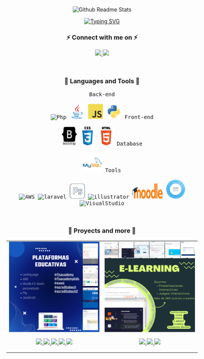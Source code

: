 <p align="center">
 <img height="300" width="900" src="https://github.com/JabyN0v310/JabyN0v310/blob/main/AlejandroNovelo_Banner.png" align="center" alt="Github Readme Stats" />
</p>
<div align=center>
       <a href="https://git.io/typing-svg"><img src="https://readme-typing-svg.demolab.com?font=VT323&size=35&duration=3500&pause=100&color=000000&center=true&vCenter=true&width=500&lines=Hi 👋+I'm+Alejandro Novelo ;Welcome+to+my+profile!;Description+of+myself%3A;Enthusiast;Chess+lover;Confident+and+responsible;Athlete;Guitar+player;Adventurous" alt="Typing SVG" /></a>
  </div>
  
<div align="center">

### <p align="center"> ⚡ Connect with me on ⚡</p>
<p align="center">
<a target="_blank" href="https://www.linkedin.com/in/alejandro-javier-novelo-chi-978551148/">
<img src="https://img.shields.io/badge/-LinkedIn-0077B5?style=for-the-badge&logo=Linkedin&logoColor=white"/>
</a>
<a target="_blank" href="mailto:ajnc.novelochi@gmail.com">
<img src="https://img.shields.io/badge/-Gmail-D14836?style=for-the-badge&logo=Gmail&logoColor=white"/>
</a>
<br>
</p>
<br>

### <p align="center"> 🔭 Languages and Tools 🔭 </p>


<kbd>
      <kbd>Back-end</kbd>
      <br>
      <br>
      <spam href="https://www.php.net/" target="_blank" rel="noreferrer" style="text-decoration: none;"> 
      <img src="https://img.icons8.com/officel/48/000000/php-logo.png" alt="Php" title="Php" />
      </spam> 
      <spam href="https://www.java.com" target="_blank" rel="noreferrer"> 
      <img src="https://raw.githubusercontent.com/devicons/devicon/master/icons/java/java-original.svg" alt="java" title="Java" width="40"
      height="40" /> 
      </spam> 
      <spam href="https://developer.mozilla.org/en-US/docs/Web/JavaScript" target="_blank" rel="noreferrer"> 
        <img src="https://raw.githubusercontent.com/devicons/devicon/master/icons/javascript/javascript-original.svg"
      alt="javascript" title="Javascript" width="40" height="40" /> 
      </spam>
  <spam href="https://www.python.org" target="_blank" rel="noreferrer"> 
    <img src="https://raw.githubusercontent.com/devicons/devicon/master/icons/python/python-original.svg" alt="python" title="Python"
      width="40" height="40" />
    </spam>
</kbd>

<kbd>
  <kbd>Front-end</kbd>
      <br>
      <br>
    <spam href="https://getbootstrap.com" target="_blank" rel="noreferrer">
      <img src="https://raw.githubusercontent.com/devicons/devicon/master/icons/bootstrap/bootstrap-plain-wordmark.svg" alt="bootstrap" title="Bootstrap" width="40" height="50" /> 
    </spam>   
    <spam href="https://www.w3schools.com/css/" target="_blank" rel="noreferrer">
      <img src="https://raw.githubusercontent.com/devicons/devicon/master/icons/css3/css3-original-wordmark.svg" alt="css3" title="Css3" width="40" height="50" /> 
    </spam>
  <spam href="https://www.w3.org/html/" target="_blank" rel="noreferrer"> 
   <img src="https://raw.githubusercontent.com/devicons/devicon/master/icons/html5/html5-original-wordmark.svg" alt="html5" title="Html5" width="40" height="50" /> 
  </spam> 
</kbd>

<kbd>
  <kbd>Database</kbd>
  <br>
   <br>
    <spam href="https://www.mysql.com/" target="_blank" rel="noreferrer"> 
     <img src="https://raw.githubusercontent.com/devicons/devicon/master/icons/mysql/mysql-original-wordmark.svg" alt="mysql" title="Mysql" width="50" height="50" /> 
    </spam>
</kbd>
<kbd>
 <kbd>Tools</kbd>
      <br>
      <br>
 <spam href="https://aws.amazon.com/es/" target="_blank" rel="noreferrer"> 
      <img src="https://skillicons.dev/icons?i=aws" alt="AWS" title="AWS" width="40" height="40" /> 
    </spam> 
    <spam href="https://laravel.com/" target="_blank" rel="noreferrer"> 
       <img src="https://img.icons8.com/fluency/48/000000/laravel.png" alt="laravel" title="Laravel"/>
    </spam>
   <spam href="https://www.photoshop.com/en" target="_blank rel="noreferrer">
      <img src="https://raw.githubusercontent.com/devicons/devicon/master/icons/photoshop/photoshop-line.svg" alt="photoshop" title="Photoshop"
        width="40" height="40" /> 
   </spam>
    <spam href="https://www.adobe.com/in/products/illustrator.html" target="_blank" rel="noreferrer"> 
      <img src="https://www.vectorlogo.zone/logos/adobe_illustrator/adobe_illustrator-icon.svg" alt="illustrator" title="Illustrator" width="40" height="40" /> 
    </spam> 
 <spam href="https://moodle.org/" target="_blank" rel="noreferrer"> 
      <img src="https://github.com/JabyN0v310/JabyN0v310/blob/main/moodle.png" alt="Moodle" title="Moodle" width="80" height="40" /> 
    </spam>
 <spam href="https://www.articulate.com/" target="_blank" rel="noreferrer" > 
      <img src="https://github.com/JabyN0v310/JabyN0v310/blob/main/articulate360.png" alt="Articulate360" title="Articulate360" width="50" height="50" /> 
    </spam>
 <spam href="https://code.visualstudio.com/" target="_blank" rel="noreferrer"> 
      <img src="https://skillicons.dev/icons?i=vscode&perline=14" alt="VisualStudio" title="Visual Studio Code" width="40" height="40" /> 
    </spam> 
</kbd>
  </p>
<br>

### <p align="center">📗 Proyects and more 📗</p>
<table>
<tbody><tr>
<td width="50%">
<div align="center" dir="auto">
<a href="https://github.com/JabyN0v310/JabyN0v310/blob/main/Plataformas%20de%20aprendizaje.png"><img src="https://github.com/JabyN0v310/JabyN0v310/blob/main/Plataformas%20de%20aprendizaje.png" width="400" height="100%" style="max-width: 100%;"></a>
<p dir="auto">
<a href="https://fisacademy.org.mx/" target="_blank">
 <img src="https://img.shields.io/badge/FISACADEMY-black?style=for-the-badge" style="max-width: 100%;">
</a>
 <a href="https://fisacademykids.org.mx/" target="_blank">
 <img src="https://img.shields.io/badge/FISACADEMYKIDS-black?style=for-the-badge" style="max-width: 100%;">
</a>
 <a href="https://exani2.centrosdepreparacioncobaq.com/" target="_blank">
 <img src="https://img.shields.io/badge/EXANI-black?style=for-the-badge" style="max-width: 100%;">
</a>
 <a href="https://acreditabach.centrosdepreparacioncobaq.com/" target="_blank">
 <img src="https://img.shields.io/badge/ACREDITABACH-black?style=for-the-badge" style="max-width: 100%;">
</a>
 <a href="https://acreditabach2.centrosdepreparacioncobaq.com/" target="_blank">
 <img src="https://img.shields.io/badge/ACREDITABACH2-black?style=for-the-badge" style="max-width: 100%;">
</a>
</p>
</div>
</td>
<td width="50%">
<div align="center" dir="auto">                                       
<a href=https://github.com/JabyN0v310/JabyN0v310/blob/main/PortadaElearning.png"><img src="https://github.com/JabyN0v310/JabyN0v310/blob/main/PortadaElearning.png" width="400" height="100%" style="max-width: 100%;"></a>
<p dir="auto">
<a href="https://emeent.com/cursos/JaponesM1/Leccion1/" target="_blank">
 <img src="https://img.shields.io/badge/Curso demo Japonés-black?style=for-the-badge" style="max-width: 100%;">
</a>
 <a href="https://emeent.com/cursos/FISAC/Leccion1/" target="_blank">
 <img src="https://img.shields.io/badge/Curso y juego demo-black?style=for-the-badge" style="max-width: 100%;">
</a>
 <a href="https://emeent.com/cursos/FrancesM6/Leccion1/" target="_blank">
 <img src="https://img.shields.io/badge/Curso demo Francés-black?style=for-the-badge" style="max-width: 100%;">
</a>
</p>
</div>                                                             
</td></tr></tbody></table>


</div>
